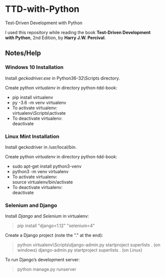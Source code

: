# TTD-with-Python
Test-Driven Development with Python

I used this repository while reading the book **Test-Driven Development with Python**, 2nd Edition, by **Harry J.W. Percival**.


## Notes/Help

### Windows 10 Installation
Install *geckodriver.exe* in Python36-32\Scripts directory.

Create python *virtualenv* in directory python-tdd-book:
- pip install virtualenv
- py -3.6 -m venv virtualenv
- To activate virtualenv:  
  virtualenv\Scripts\activate  
- To deactivate virtualenv:  
  deactivate  

### Linux Mint Installation
Install geckodriver in /usr/local/bin.

Create python *virtualenv* in directory python-tdd-book:
- sudo apt-get install python3-venv
- python3 -m venv virtualenv
- To activate virtualenv:  
  source virtualenv/bin/activate
- To deactivate virtualenv:  
  deactivate  


### Selenium and Django

Install *Django* and *Selenium* in virtualenv:  
>pip install "django<1.12" "selenium<4"

Create a Django project (note the "." at the end):  
>python virtualenv\Scripts\django-admin.py startproject superlists . (on windows)
>django-admin.py startproject superlists . (on Linux)

To run Django’s development server:  
>python manage.py runserver  